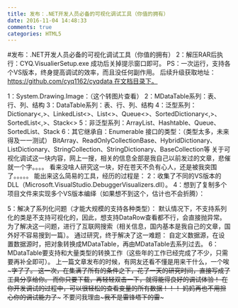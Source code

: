 ```yaml
---
title: 发布：.NET开发人员必备的可视化调试工具（你值的拥有）
date: 2016-11-04 14:48:33
comments: true
categories: HTML5
---
```


#发布：.NET开发人员必备的可视化调试工具（你值的拥有）
2：解压RAR后执行：CYQ.VisualierSetup.exe 成功后关掉提示窗口即可。
PS：一次运行，支持各个VS版本，终身提高调试的效率，而且没任何副作用。
后续升级获取地址：https://github.com/cyq1162/cyqdata 在文档目录下。



1：System.Drawing.Image：（这个转图片查看）
2：MDataTable系列：表、行、列、结构
3：DataTable系列：表、行、列、结构
4：泛型系列：Dictionary<,>、LinkedList<>、List<>、Queue<>、SortedDictionary<,>、SortedList<,>、Stack<>
5：非泛型系列：ArrayList、Hashtable、Queue、SortedList、Stack
6：其它继承自：Enumerable 接口的类型：（类型太多，未来得及一一测试）
BitArray、ReadOnlyCollectionBase、HybridDictionary、ListDictionary、StringCollection、StringDictionary、BaseCollection等
关于可视化调试这一块内容，网上一搜，相关的信息全部是我自己以前发过的文章，悲催就一个字。。。。
看来没啥人研究这一块，好在苍天不负有心人，还是被我突围了。。。。。
能出来这么简易的工具，经历的过程是：
2：收集了不同的VS版本的DLL（Microsoft.VisualStudio.DebuggerVisualizers.dll）。
4：想到了复制多个项目文件来实现多个VS版本编绎（如果想不到这个，估计也不会折腾）：

5：解决了系列化问题（才能大规模的支持各种类型）：
默认情况下，不支持系列化的类是不支持可视化的，因此，想支持DataRow查看都不行，会直接抛异常。
为了解决这一问题，进行了互联网搜索（相关信息，国内基本是我自己的文章，国外好不容易搜到一篇）。
通过研究，终于解决了这一难题：
自定义数据源，在设置数据源时，把对象转换成MDataTable，再由MDataTable去系列过去。
6：MDataTable要支持和大量类型的转换工作（这些年的工作已经完成了不少，只需要再补全即可）。
上一篇文章发布的时候，有网友还看不懂是用来干什么，一个唉~~~字了了。
这一次，在集满了所有的条件之下，花了一天的研究时间，直接写成了工具分享给你。
而你只要下载，再轻轻双击一下，就得能得良好的调试体验！
在你开发调试的过程中，可以很轻松的查看变量的所有数据！！！
妈妈再也不用担心你的调试能力了~~~
不要问我理由~~~我不是雷锋塔下的雷~~~
